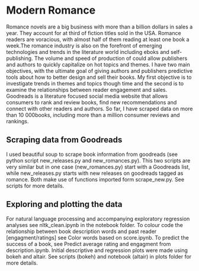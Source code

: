 # Modern Romance

Romance novels are a big business with more than a billion dollars in sales a year.  They account for at third of fiction titles sold in the USA. Romance readers are voracious, with almost half of them reading at least one book a week.The romance industry is also on the forefront of emerging technologies and trends in the literature world including eboks and self-publishing. The volume and speed of production of could allow publishers and authors to quickly capitalize on hot topics and themes.
I have two main objectives, with the ultimate goal of giving authors and publishers predictive tools about how to better design and sell their books. 
My first objective is to investigate trends in themes and topics though time  and the second is to examine the relationships between reader engagement and sales.
Goodreads is a literature focused social media website that allows consumers to rank and review books, find new recommendations and connect with other readers and authors. So far, I have scraped data on more than 10 000books, including more than a million consumer reviews and rankings.

## Scraping data from Goodreads
I used beautiful soup to scrape book information from goodreads (see python script new_releases.py and new_romances.py). This two scripts are very similar but in one case (new_romances.py) start with a Goodreads list, while new_releases.py starts with new releases on goodreads tagged as romance. Both make use of functions imported form scrape_new.py. See scripts for more details.

## Exploring and plotting the data
For natural language processing and accompanying exploratory regression analyses see nltk_clean.ipynb in the notebook folder. To colour code the relationship between book description words and past reader [engagment/ratings] see Color words based on score.ipynb. To predict the success of a book, see Predict average rating and engagment from description.ipynb. 
Initial descriptive and regression  plots were made using bokeh and altair. See scripts (bokeh)  and notebook (altair)  in plots folder for more details. 



